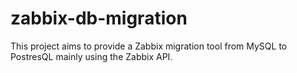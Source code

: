 # zabbix-db-migration
This project aims to provide a Zabbix migration tool from MySQL to PostresQL mainly using the Zabbix API.
